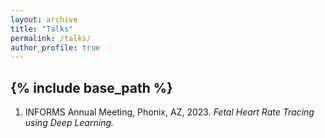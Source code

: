 ```yaml
---
layout: archive
title: "Talks"
permalink: /talks/
author_profile: true
---
```


{% include base_path %}
-----
1. INFORMS Annual Meeting, Phonix, AZ, 2023.
 *Fetal Heart Rate Tracing using Deep Learning.*
    
